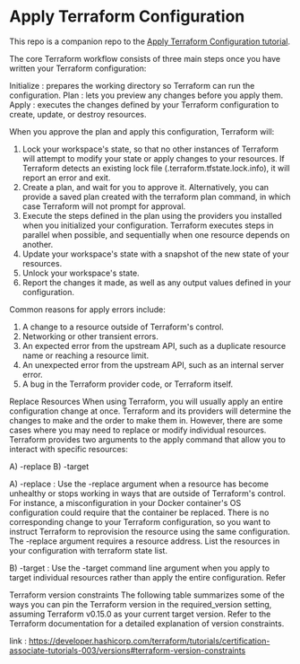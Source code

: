 # Apply Terraform Configuration

This repo is a companion repo to the [Apply Terraform Configuration tutorial](https://developer.hashicorp.com/terraform/tutorials/cli/apply).

The core Terraform workflow consists of three main steps once you have written your Terraform configuration:

Initialize :
prepares the working directory so Terraform can run the configuration.
Plan :
lets you preview any changes before you apply them.
Apply :
executes the changes defined by your Terraform configuration to create, update, or destroy resources.

When you approve the plan and apply this configuration, Terraform will:

1. Lock your workspace's state, so that no other instances of Terraform will attempt to modify your state or apply changes to your resources. If Terraform detects an existing lock file (.terraform.tfstate.lock.info), it will report an error and exit.
2. Create a plan, and wait for you to approve it. Alternatively, you can provide a saved plan created with the terraform plan command, in which case Terraform will not prompt for approval.
3. Execute the steps defined in the plan using the providers you installed when you initialized your configuration. Terraform executes steps in parallel when possible, and sequentially when one resource depends on another.
4. Update your workspace's state with a snapshot of the new state of your resources.
5. Unlock your workspace's state.
6. Report the changes it made, as well as any output values defined in your configuration.

Common reasons for apply errors include:

1. A change to a resource outside of Terraform's control.
2. Networking or other transient errors.
3. An expected error from the upstream API, such as a duplicate resource name or reaching a resource limit.
4. An unexpected error from the upstream API, such as an internal server error.
5. A bug in the Terraform provider code, or Terraform itself.


Replace Resources
When using Terraform, you will usually apply an entire configuration change at once. Terraform and its providers will determine the changes to make and the order to make them in. However, there are some cases where you may need to replace or modify individual resources. Terraform provides two arguments to the apply command that allow you to interact with specific resources:

A) -replace
B) -target

A) -replace :
Use the -replace argument when a resource has become unhealthy or stops working in ways that are outside of Terraform's control. For instance, a misconfiguration in your Docker container's OS configuration could require that the container be replaced. There is no corresponding change to your Terraform configuration, so you want to instruct Terraform to reprovision the resource using the same configuration.
The -replace argument requires a resource address. List the resources in your configuration with terraform state list.

B) -target :
Use the -target command line argument when you apply to target individual resources rather than apply the entire configuration. Refer

Terraform version constraints
The following table summarizes some of the ways you can pin the Terraform version in the required_version setting, assuming Terraform v0.15.0 as your current target version. Refer to the Terraform documentation for a detailed explanation of version constraints.

link : https://developer.hashicorp.com/terraform/tutorials/certification-associate-tutorials-003/versions#terraform-version-constraints